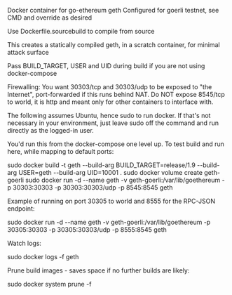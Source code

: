 Docker container for go-ethereum geth
Configured for goerli testnet, see CMD and override as desired

Use Dockerfile.sourcebuild to compile from source

This creates a statically compiled geth, in a scratch container, for minimal attack surface

Pass BUILD_TARGET, USER and UID during build if you are not using docker-compose

Firewalling: You want 30303/tcp and 30303/udp to be exposed to "the Internet", port-forwarded if
this runs behind NAT. Do NOT expose 8545/tcp to world, it is http and meant only for other containers
to interface with.

The following assumes Ubuntu, hence sudo to run docker. If that's not necessary in your environment,
just leave sudo off the command and run directly as the logged-in user.

You'd run this from the docker-compose one level up. To test build and run here, while mapping to default ports:

sudo docker build -t geth --build-arg BUILD_TARGET=release/1.9 --build-arg USER=geth --build-arg UID=10001 .
sudo docker volume create geth-goerli
sudo docker run -d --name geth -v geth-goerli:/var/lib/goethereum -p 30303:30303 -p 30303:30303/udp -p 8545:8545 geth

Example of running on port 30305 to world and 8555 for the RPC-JSON endpoint:

sudo docker run -d --name geth -v geth-goerli:/var/lib/goethereum -p 30305:30303 -p 30305:30303/udp -p 8555:8545 geth

Watch logs:

sudo docker logs -f geth

Prune build images - saves space if no further builds are likely:

sudo docker system prune -f
